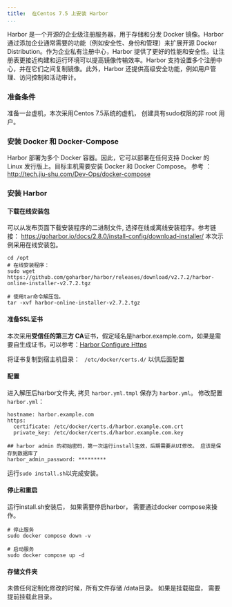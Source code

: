 ```yaml
---
title:  在Centos 7.5 上安装 Harbor
...
```


Harbor 是一个开源的企业级注册服务器，用于存储和分发 Docker 镜像。Harbor 通过添加企业通常需要的功能（例如安全性、身份和管理）来扩展开源 Docker Distribution。作为企业私有注册中心，Harbor 提供了更好的性能和安全性。让注册表更接近构建和运行环境可以提高镜像传输效率。Harbor 支持设置多个注册中心，并在它们之间复制镜像。此外，Harbor 还提供高级安全功能，例如用户管理、访问控制和活动审计。

### 准备条件

准备一台虚机，本次采用Centos 7.5系统的虚机， 创建具有sudo权限的非 root 用户。


### 安装 Docker 和 Docker-Compose
Harbor 部署为多个 Docker 容器。因此，它可以部署在任何支持 Docker 的 Linux 发行版上。目标主机需要安装 Docker 和 Docker Compose。
参考 ： http://tech.jiu-shu.com/Dev-Ops/docker-compose


### 安装 Harbor


#### 下载在线安装包
可以从发布页面下载安装程序的二进制文件, 选择在线或离线安装程序。参考链接： https://goharbor.io/docs/2.8.0/install-config/download-installer/  本次示例采用在线安装包。
```
cd /opt
# 在线安装程序：
sudo wget https://github.com/goharbor/harbor/releases/download/v2.7.2/harbor-online-installer-v2.7.2.tgz

# 使用tar命令解压包。
tar -xvf harbor-online-installer-v2.7.2.tgz
```

#### 准备SSL证书
本次采用**受信任的第三方 CA**证书，假定域名是harbor.example.com，如果是需要自生成证书，可以参考：[Harbor Configure Https](https://goharbor.io/docs/2.8.0/install-config/configure-https/)

将证书复制到宿主机目录： ` /etc/docker/certs.d/` 以供后面配置

#### 配置
进入解压后harbor文件夹, 拷贝 `harbor.yml.tmpl` 保存为 `harbor.yml`。 修改配置`harbor.yml`： 
```
hostname: harbor.example.com
https:
  certificate: /etc/docker/certs.d/harbor.example.com.crt
  private_key: /etc/docker/certs.d/harbor.example.com.key

## harbor admin 的初始密码，第一次运行install生效，后期需要从UI修改。 应该是保存到数据库了
harbor_admin_password: *********
```
运行`sudo install.sh`以完成安装。

#### 停止和重启

运行install.sh安装后， 如果需要停启harbor， 需要通过docker compose来操作。 

```
# 停止服务
sudo docker compose down -v

# 启动服务
sudo docker compose up -d
```

#### 存储文件夹
未做任何定制化修改的时候，所有文件存储 /data目录。 如果是挂载磁盘， 需要提前挂载此目录。
